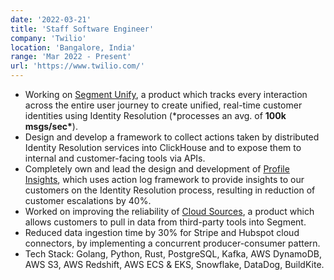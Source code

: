 ```yaml
---
date: '2022-03-21'
title: 'Staff Software Engineer'
company: 'Twilio'
location: 'Bangalore, India'
range: 'Mar 2022 - Present'
url: 'https://www.twilio.com/'
---
```


- Working on [Segment Unify](https://segment.com/docs/unify/), a product which tracks every interaction across the entire user journey to create unified, real-time customer identities using Identity Resolution (\*processes an avg. of **100k msgs/sec\***).
- Design and develop a framework to collect actions taken by distributed Identity Resolution services into ClickHouse and to expose them to internal and customer-facing tools via APIs.
- Completely own and lead the design and development of [Profile Insights](https://segment.com/docs/unify/insights/), which uses action log framework to provide insights to our customers on the Identity Resolution process, resulting in reduction of customer escalations by 40%.
- Worked on improving the reliability of [Cloud Sources](https://segment.com/docs/connections/sources/about-cloud-sources/), a product which allows customers to pull in data from third-party tools into Segment.
- Reduced data ingestion time by 30% for Stripe and Hubspot cloud connectors, by implementing a concurrent producer-consumer pattern.
- Tech Stack: Golang, Python, Rust, PostgreSQL, Kafka, AWS DynamoDB, AWS S3, AWS Redshift, AWS ECS & EKS, Snowflake, DataDog, BuildKite.
